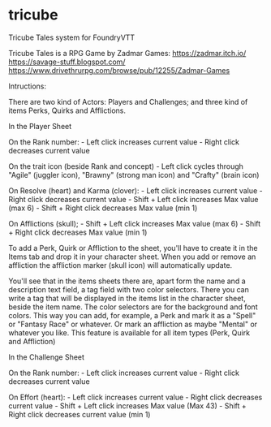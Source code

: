 # tricube
Tricube Tales system for FoundryVTT

Tricube Tales is a RPG Game by Zadmar Games:
https://zadmar.itch.io/
https://savage-stuff.blogspot.com/
https://www.drivethrurpg.com/browse/pub/12255/Zadmar-Games


Intructions:

There are two kind of Actors: Players and Challenges; and three kind of items Perks, Quirks and Afflictions.

In the Player Sheet

On the Rank number:
    - Left click increases current value
    - Right click decreases current value

On the trait icon (beside Rank and concept)
    - Left click cycles through "Agile" (juggler icon), "Brawny" (strong man icon) and "Crafty" (brain icon)

On Resolve (heart) and Karma (clover):
    - Left click increases current value
    - Right click decreases current value
    - Shift + Left click increases Max value (max 6)
    - Shift + Right click decreases Max value (min 1)

On Afflictions (skull);
    - Shift + Left click increases Max value (max 6)
    - Shift + Right click decreases Max value (min 1)

To add a Perk, Quirk or Affliction to the sheet, you'll have to create it in the Items tab and drop it in your character sheet. 
When you add or remove an affliction the affliction marker (skull icon) will automatically update.

You'll see that in the items sheets there are, apart form the name and a description text field, a tag field with two color selectors.
There you can write a tag that will be displayed in the items list in the character sheet, beside the item name. 
The color selectors are for the background and font colors.
This way you can add, for example, a Perk and mark it as a "Spell" or "Fantasy Race" or whatever. Or mark an affliction as maybe "Mental" or whatever you like.
This feature is available for all item types (Perk, Quirk and Affliction)

In the Challenge Sheet

On the Rank number:
    - Left click increases current value
    - Right click decreases current value


On Effort (heart):
    - Left click increases current value
    - Right click decreases current value
    - Shift + Left click increases Max value (Max 43)
    - Shift + Right click decreases current value (min 1)
